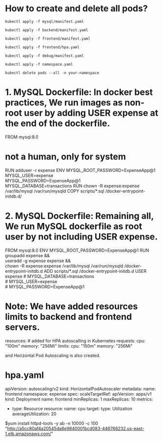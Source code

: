 # How to create and delete all pods? 
```
kubectl apply -f mysql/manifest.yaml
```
```
kubectl apply -f backend/manifest.yaml
```
```
kubectl apply -f frontend/manifest.yaml
```
```
kubectl apply -f frontend/hpa.yaml
```
```
kubectl apply -f debug/manifest.yaml
```
```
kubectl apply -f namespace.yaml
```

```
kubectl delete pods --all -n your-namespace
```

# 1. MySQL Dockerfile: In docker best practices, We run images as non-root user by adding USER expense at the end of the dockerfile. 
FROM mysql:8.0
# not a human, only for system
RUN adduser -r expense
ENV MYSQL_ROOT_PASSWORD=ExpenseApp@1 \
    MYSQL_USER=expense \
    MYSQL_PASSWORD=ExpenseApp@1 \
    MYSQL_DATABASE=transactions
RUN chown -R expense:expense /var/lib/mysql /var/run/mysqld
COPY scripts/*.sql /docker-entrypoint-initdb.d/

# 2. MySQL Dockerfile: Remaining all, We run MySQL dockerfile as root user by not including USER expense.
FROM mysql:8.0
ENV MYSQL_ROOT_PASSWORD=ExpenseApp@1
RUN groupadd expense && \
    useradd -g expense expense && \
    chown -R expense:expense /var/lib/mysql /var/run/mysqld /docker-entrypoint-initdb.d
ADD scripts/*.sql /docker-entrypoint-initdb.d
USER expense
    # MYSQL_DATABASE=transactions \
    # MYSQL_USER=expense \
    # MYSQL_PASSWORD=ExpenseApp@1

# Note: We have added resources limits to backend and frontend servers.
resources: # added for HPA autoscalling in Kubernetes
  requests:
    cpu: "100m"
    memory: "256Mi"
  limits:
    cpu: "150m"
    memory: "256Mi"

and Horizontal Pod Autoscaling is also created.

hpa.yaml
=============
apiVersion: autoscaling/v2
kind: HorizontalPodAutoscaler
metadata:
  name: frontend
  namespace: expense
spec:
  scaleTargetRef:
    apiVersion: apps/v1
    kind: Deployment
    name: frontend
  minReplicas: 1
  maxReplicas: 10
  metrics:
  - type: Resource
    resource:
      name: cpu
      target:
        type: Utilization
        averageUtilization: 20

$yum install httpd-tools -y
ab -n 10000 -c 100 "http://a5cc80af4a20545da8e9840001bcd083-446768232.us-east-1.elb.amazonaws.com/"
